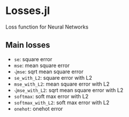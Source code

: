 # Losses.jl
Loss function for Neural Networks

## Main losses
- `se`:   square error
- `mse`:  mean square error
- `⎷mse`: sqrt mean square error
- `se_with_L2`:   square error with L2
- `mse_with_L2`:  mean square error with L2
- `⎷mse_with_L2`: sqrt mean square error with L2
- `softmax`:          soft max error with L2
- `softmax_with_L2`:  soft max error with L2
- `onehot`:           onehot error

